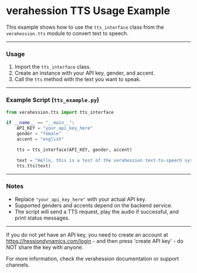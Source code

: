 # verahession TTS Usage Example

This example shows how to use the `tts_interface` class from the `verahession.tts` module to convert text to speech.

---

### Usage

1. Import the `tts_interface` class.
2. Create an instance with your API key, gender, and accent.
3. Call the `tts` method with the text you want to speak.

---

### Example Script (`tts_example.py`)

```python
from verahession.tts import tts_interface

if __name__ == "__main__":
    API_KEY = "your_api_key_here"
    gender = "female"
    accent = "english"

    tts = tts_interface(API_KEY, gender, accent)

    text = "Hello, this is a test of the verahession text-to-speech system."
    tts.tts(text)
```

---

### Notes

- Replace `"your_api_key_here"` with your actual API key.
- Supported genders and accents depend on the backend service.
- The script will send a TTS request, play the audio if successful, and print status messages.

---
If you do not yet have an API key, you need to create an account at https://hessiondynamics.com/login - and then press 'create API key' - do NOT share the key with anyone.

For more information, check the verahession documentation or support channels.
